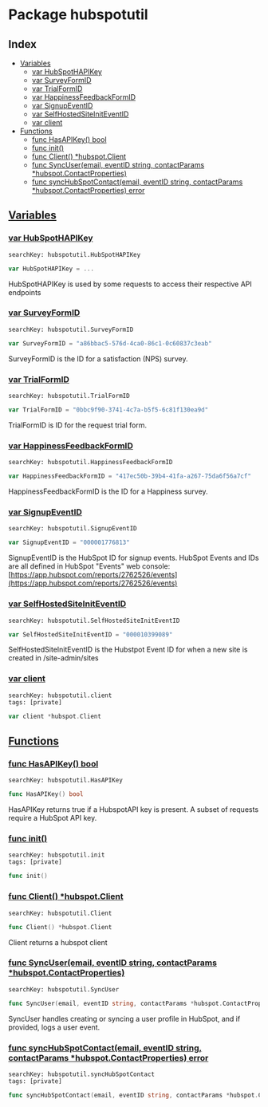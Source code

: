 # Package hubspotutil

## Index

* [Variables](#var)
    * [var HubSpotHAPIKey](#HubSpotHAPIKey)
    * [var SurveyFormID](#SurveyFormID)
    * [var TrialFormID](#TrialFormID)
    * [var HappinessFeedbackFormID](#HappinessFeedbackFormID)
    * [var SignupEventID](#SignupEventID)
    * [var SelfHostedSiteInitEventID](#SelfHostedSiteInitEventID)
    * [var client](#client)
* [Functions](#func)
    * [func HasAPIKey() bool](#HasAPIKey)
    * [func init()](#init.hubspotutil.go)
    * [func Client() *hubspot.Client](#Client)
    * [func SyncUser(email, eventID string, contactParams *hubspot.ContactProperties)](#SyncUser)
    * [func syncHubSpotContact(email, eventID string, contactParams *hubspot.ContactProperties) error](#syncHubSpotContact)


## <a id="var" href="#var">Variables</a>

### <a id="HubSpotHAPIKey" href="#HubSpotHAPIKey">var HubSpotHAPIKey</a>

```
searchKey: hubspotutil.HubSpotHAPIKey
```

```Go
var HubSpotHAPIKey = ...
```

HubSpotHAPIKey is used by some requests to access their respective API endpoints 

### <a id="SurveyFormID" href="#SurveyFormID">var SurveyFormID</a>

```
searchKey: hubspotutil.SurveyFormID
```

```Go
var SurveyFormID = "a86bbac5-576d-4ca0-86c1-0c60837c3eab"
```

SurveyFormID is the ID for a satisfaction (NPS) survey. 

### <a id="TrialFormID" href="#TrialFormID">var TrialFormID</a>

```
searchKey: hubspotutil.TrialFormID
```

```Go
var TrialFormID = "0bbc9f90-3741-4c7a-b5f5-6c81f130ea9d"
```

TrialFormID is ID for the request trial form. 

### <a id="HappinessFeedbackFormID" href="#HappinessFeedbackFormID">var HappinessFeedbackFormID</a>

```
searchKey: hubspotutil.HappinessFeedbackFormID
```

```Go
var HappinessFeedbackFormID = "417ec50b-39b4-41fa-a267-75da6f56a7cf"
```

HappinessFeedbackFormID is the ID for a Happiness survey. 

### <a id="SignupEventID" href="#SignupEventID">var SignupEventID</a>

```
searchKey: hubspotutil.SignupEventID
```

```Go
var SignupEventID = "000001776813"
```

SignupEventID is the HubSpot ID for signup events. HubSpot Events and IDs are all defined in HubSpot "Events" web console: [https://app.hubspot.com/reports/2762526/events](https://app.hubspot.com/reports/2762526/events) 

### <a id="SelfHostedSiteInitEventID" href="#SelfHostedSiteInitEventID">var SelfHostedSiteInitEventID</a>

```
searchKey: hubspotutil.SelfHostedSiteInitEventID
```

```Go
var SelfHostedSiteInitEventID = "000010399089"
```

SelfHostedSiteInitEventID is the Hubstpot Event ID for when a new site is created in /site-admin/sites 

### <a id="client" href="#client">var client</a>

```
searchKey: hubspotutil.client
tags: [private]
```

```Go
var client *hubspot.Client
```

## <a id="func" href="#func">Functions</a>

### <a id="HasAPIKey" href="#HasAPIKey">func HasAPIKey() bool</a>

```
searchKey: hubspotutil.HasAPIKey
```

```Go
func HasAPIKey() bool
```

HasAPIKey returns true if a HubspotAPI key is present. A subset of requests require a HubSpot API key. 

### <a id="init.hubspotutil.go" href="#init.hubspotutil.go">func init()</a>

```
searchKey: hubspotutil.init
tags: [private]
```

```Go
func init()
```

### <a id="Client" href="#Client">func Client() *hubspot.Client</a>

```
searchKey: hubspotutil.Client
```

```Go
func Client() *hubspot.Client
```

Client returns a hubspot client 

### <a id="SyncUser" href="#SyncUser">func SyncUser(email, eventID string, contactParams *hubspot.ContactProperties)</a>

```
searchKey: hubspotutil.SyncUser
```

```Go
func SyncUser(email, eventID string, contactParams *hubspot.ContactProperties)
```

SyncUser handles creating or syncing a user profile in HubSpot, and if provided, logs a user event. 

### <a id="syncHubSpotContact" href="#syncHubSpotContact">func syncHubSpotContact(email, eventID string, contactParams *hubspot.ContactProperties) error</a>

```
searchKey: hubspotutil.syncHubSpotContact
tags: [private]
```

```Go
func syncHubSpotContact(email, eventID string, contactParams *hubspot.ContactProperties) error
```

